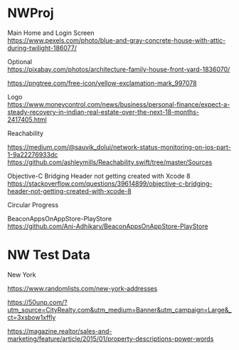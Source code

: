 # NWProj

Main Home and Login Screen <br />
https://www.pexels.com/photo/blue-and-gray-concrete-house-with-attic-during-twilight-186077/ <br />

Optional <br />
https://pixabay.com/photos/architecture-family-house-front-yard-1836070/ <br />

https://pngtree.com/free-icon/yellow-exclamation-mark_997078 <br />

Logo <br />
https://www.moneycontrol.com/news/business/personal-finance/expect-a-steady-recovery-in-indian-real-estate-over-the-next-18-months-2417405.html


Reachability <br />

https://medium.com/@sauvik_dolui/network-status-monitoring-on-ios-part-1-9a22276933dc <br />
https://github.com/ashleymills/Reachability.swift/tree/master/Sources <br />

Objective-C Bridging Header not getting created with Xcode 8 <br />
https://stackoverflow.com/questions/39614899/objective-c-bridging-header-not-getting-created-with-xcode-8 <br />

Circular Progress

BeaconAppsOnAppStore-PlayStore <br />
https://github.com/Ani-Adhikary/BeaconAppsOnAppStore-PlayStore

NW Test Data
======

New York

https://www.randomlists.com/new-york-addresses <br />

https://50unp.com/?utm_source=CityRealty.com&utm_medium=Banner&utm_campaign=Large&_ct=3xsbow1xffly <br />

https://magazine.realtor/sales-and-marketing/feature/article/2015/01/property-descriptions-power-words
